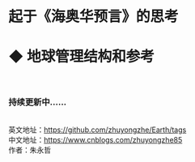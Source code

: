 <h1>起于《海奥华预言》的思考</h1>
<h1>◆ 地球管理结构和参考</h1>
<br>
<h3>持续更新中......</h3>
<br>
英文地址：<a href="https://github.com/zhuyongzhe/Earth/tags">https://github.com/zhuyongzhe/Earth/tags</a><br>
中文地址：<a href="https://www.cnblogs.com/zhuyongzhe85">https://www.cnblogs.com/zhuyongzhe85</a><br>
作者：朱永哲
